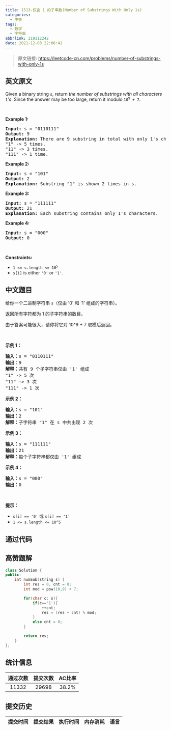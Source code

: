 ```yaml
---
title: 1513-仅含 1 的子串数(Number of Substrings With Only 1s)
categories:
  - 中等
tags:
  - 数学
  - 字符串
abbrlink: 219112242
date: 2021-12-03 22:06:41
---
```


> 原文链接: https://leetcode-cn.com/problems/number-of-substrings-with-only-1s


## 英文原文
<div><p>Given a binary string <code>s</code>, return <em>the number of substrings with all characters</em> <code>1</code><em>&#39;s</em>. Since the answer may be too large, return it modulo <code>10<sup>9</sup> + 7</code>.</p>

<p>&nbsp;</p>
<p><strong>Example 1:</strong></p>

<pre>
<strong>Input:</strong> s = &quot;0110111&quot;
<strong>Output:</strong> 9
<strong>Explanation:</strong> There are 9 substring in total with only 1&#39;s characters.
&quot;1&quot; -&gt; 5 times.
&quot;11&quot; -&gt; 3 times.
&quot;111&quot; -&gt; 1 time.</pre>

<p><strong>Example 2:</strong></p>

<pre>
<strong>Input:</strong> s = &quot;101&quot;
<strong>Output:</strong> 2
<strong>Explanation:</strong> Substring &quot;1&quot; is shown 2 times in s.
</pre>

<p><strong>Example 3:</strong></p>

<pre>
<strong>Input:</strong> s = &quot;111111&quot;
<strong>Output:</strong> 21
<strong>Explanation:</strong> Each substring contains only 1&#39;s characters.
</pre>

<p><strong>Example 4:</strong></p>

<pre>
<strong>Input:</strong> s = &quot;000&quot;
<strong>Output:</strong> 0
</pre>

<p>&nbsp;</p>
<p><strong>Constraints:</strong></p>

<ul>
	<li><code>1 &lt;= s.length &lt;= 10<sup>5</sup></code></li>
	<li><code>s[i]</code> is either <code>&#39;0&#39;</code> or <code>&#39;1&#39;</code>.</li>
</ul>
</div>

## 中文题目
<div><p>给你一个二进制字符串 <code>s</code>（仅由 &#39;0&#39; 和 &#39;1&#39; 组成的字符串）。</p>

<p>返回所有字符都为 1 的子字符串的数目。</p>

<p>由于答案可能很大，请你将它对 10^9 + 7 取模后返回。</p>

<p>&nbsp;</p>

<p><strong>示例 1：</strong></p>

<pre><strong>输入：</strong>s = &quot;0110111&quot;
<strong>输出</strong>：9
<strong>解释：</strong>共有 9 个子字符串仅由 &#39;1&#39; 组成
&quot;1&quot; -&gt; 5 次
&quot;11&quot; -&gt; 3 次
&quot;111&quot; -&gt; 1 次</pre>

<p><strong>示例 2：</strong></p>

<pre><strong>输入：</strong>s = &quot;101&quot;
<strong>输出：</strong>2
<strong>解释：</strong>子字符串 &quot;1&quot; 在 s 中共出现 2 次
</pre>

<p><strong>示例 3：</strong></p>

<pre><strong>输入：</strong>s = &quot;111111&quot;
<strong>输出：</strong>21
<strong>解释：</strong>每个子字符串都仅由 &#39;1&#39; 组成
</pre>

<p><strong>示例 4：</strong></p>

<pre><strong>输入：</strong>s = &quot;000&quot;
<strong>输出：</strong>0
</pre>

<p>&nbsp;</p>

<p><strong>提示：</strong></p>

<ul>
	<li><code>s[i] == &#39;0&#39;</code> 或 <code>s[i] == &#39;1&#39;</code></li>
	<li><code>1 &lt;= s.length &lt;= 10^5</code></li>
</ul>
</div>

## 通过代码
<RecoDemo>
</RecoDemo>


## 高赞题解
```c++
class Solution {
public:
    int numSub(string s) {
        int res = 0, cnt = 0;
        int mod = pow(10,9) + 7;

        for(char c: s){
            if(c=='1'){
                ++cnt;
                res = (res + cnt) % mod;
            } 
            else cnt = 0;
        }

        return res;
    }
};
```


## 统计信息
| 通过次数 | 提交次数 | AC比率 |
| :------: | :------: | :------: |
|    11332    |    29698    |   38.2%   |

## 提交历史
| 提交时间 | 提交结果 | 执行时间 |  内存消耗  | 语言 |
| :------: | :------: | :------: | :--------: | :--------: |
